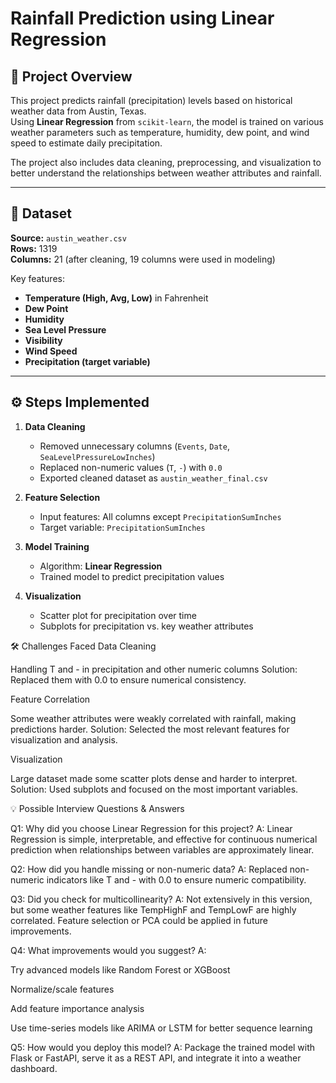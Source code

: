# Rainfall Prediction using Linear Regression

## 📌 Project Overview
This project predicts rainfall (precipitation) levels based on historical weather data from Austin, Texas.  
Using **Linear Regression** from `scikit-learn`, the model is trained on various weather parameters such as temperature, humidity, dew point, and wind speed to estimate daily precipitation.

The project also includes data cleaning, preprocessing, and visualization to better understand the relationships between weather attributes and rainfall.

---

## 📂 Dataset
**Source:** `austin_weather.csv`  
**Rows:** 1319  
**Columns:** 21 (after cleaning, 19 columns were used in modeling)  

Key features:
- **Temperature (High, Avg, Low)** in Fahrenheit
- **Dew Point**
- **Humidity**
- **Sea Level Pressure**
- **Visibility**
- **Wind Speed**
- **Precipitation (target variable)**

---

## ⚙️ Steps Implemented

1. **Data Cleaning**
   - Removed unnecessary columns (`Events`, `Date`, `SeaLevelPressureLowInches`)
   - Replaced non-numeric values (`T`, `-`) with `0.0`
   - Exported cleaned dataset as `austin_weather_final.csv`

2. **Feature Selection**
   - Input features: All columns except `PrecipitationSumInches`
   - Target variable: `PrecipitationSumInches`

3. **Model Training**
   - Algorithm: **Linear Regression**
   - Trained model to predict precipitation values

4. **Visualization**
   - Scatter plot for precipitation over time
   - Subplots for precipitation vs. key weather attributes

🛠 Challenges Faced
Data Cleaning

Handling T and - in precipitation and other numeric columns
Solution: Replaced them with 0.0 to ensure numerical consistency.

Feature Correlation

Some weather attributes were weakly correlated with rainfall, making predictions harder.
Solution: Selected the most relevant features for visualization and analysis.

Visualization

Large dataset made some scatter plots dense and harder to interpret.
Solution: Used subplots and focused on the most important variables.




💡 Possible Interview Questions & Answers


Q1: Why did you choose Linear Regression for this project?
A: Linear Regression is simple, interpretable, and effective for continuous numerical prediction when relationships between variables are approximately linear.

Q2: How did you handle missing or non-numeric data?
A: Replaced non-numeric indicators like T and - with 0.0 to ensure numeric compatibility.

Q3: Did you check for multicollinearity?
A: Not extensively in this version, but some weather features like TempHighF and TempLowF are highly correlated. Feature selection or PCA could be applied in future improvements.

Q4: What improvements would you suggest?
A:

Try advanced models like Random Forest or XGBoost

Normalize/scale features

Add feature importance analysis

Use time-series models like ARIMA or LSTM for better sequence learning

Q5: How would you deploy this model?
A: Package the trained model with Flask or FastAPI, serve it as a REST API, and integrate it into a weather dashboard.
